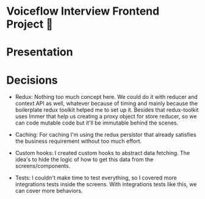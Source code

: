 # Voiceflow Interview Frontend Project 💬

# Presentation

# Decisions

- Redux: Nothing too much concept here. We could do it with reducer and context API as well, whatever because of timing and mainly because the boilerplate redux toolkit helped me to set up it. Besides that redux-toolkit uses Immer that help us creating a proxy object for store reducer, so we can code mutable code but it'll be immutable behind the scenes.

- Caching: For caching I'm using the redux persistor that already satisfies the business requirement without too much effort.

- Custom hooks: I created custom hooks to abstract data fetching. The idea's to hide the logic of how to get this data from the screens/components.

- Tests: I couldn't make time to test everything, so I covered more integrations tests inside the screens. With integrations tests like this, we can cover more behaviors.

